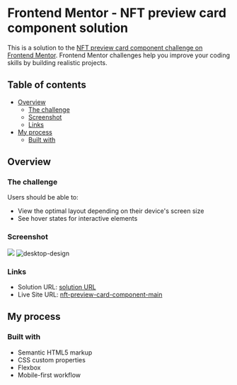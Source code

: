 # Frontend Mentor - NFT preview card component solution

This is a solution to the [NFT preview card component challenge on Frontend Mentor](https://www.frontendmentor.io/challenges/nft-preview-card-component-SbdUL_w0U). Frontend Mentor challenges help you improve your coding skills by building realistic projects. 

## Table of contents

- [Overview](#overview)
  - [The challenge](#the-challenge)
  - [Screenshot](#screenshot)
  - [Links](#links)
- [My process](#my-process)
  - [Built with](#built-with)  

## Overview

### The challenge

Users should be able to:

- View the optimal layout depending on their device's screen size
- See hover states for interactive elements

### Screenshot

![](./screenshot.jpg)
![desktop-design](https://user-images.githubusercontent.com/92182457/143315832-a48aee56-f30c-48e3-9176-6d72e34479af.jpg)

### Links

- Solution URL: [solution URL](https://www.frontendmentor.io/solutions/nft-preview-card-component-html-and-css-AemAUnQ3o)
- Live Site URL: [nft-preview-card-component-main](https://jpsmenezes.github.io/nft-preview-card-component-main/)

## My process

### Built with

- Semantic HTML5 markup
- CSS custom properties
- Flexbox
- Mobile-first workflow


